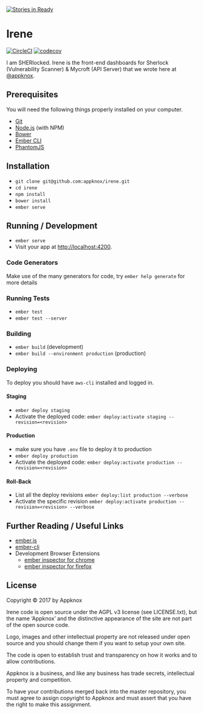 [![Stories in Ready](https://badge.waffle.io/appknox/irene.png?label=ready&title=Ready)](https://waffle.io/appknox/irene?utm_source=badge)
# Irene

[![CircleCI](https://circleci.com/gh/appknox/irene.svg?style=shield&circle-token=6c82b8d9cddf223dd01f7bffea864d19f0935107)](https://circleci.com/gh/appknox/irene)
[![codecov](https://codecov.io/gh/appknox/irene/branch/develop/graph/badge.svg?token=9spv62CzBb)](https://codecov.io/gh/appknox/irene)


I am SHERlocked. Irene is the front-end dashboards for Sherlock (Vulnerability Scanner) & Mycroft (API Server) that we wrote here at [@appknox](https://github.com/appknox).

## Prerequisites

You will need the following things properly installed on your computer.

* [Git](http://git-scm.com/)
* [Node.js](http://nodejs.org/) (with NPM)
* [Bower](http://bower.io/)
* [Ember CLI](http://ember-cli.com/)
* [PhantomJS](http://phantomjs.org/)

## Installation

* `git clone git@github.com:appknox/irene.git`
* `cd irene`
* `npm install`
* `bower install`
* `ember serve`

## Running / Development

* `ember serve`
* Visit your app at [http://localhost:4200](http://localhost:4200).

### Code Generators

Make use of the many generators for code, try `ember help generate` for more details

### Running Tests

* `ember test`
* `ember test --server`

### Building

* `ember build` (development)
* `ember build --environment production` (production)

### Deploying

To deploy you should have `aws-cli` installed and logged in.

#### Staging

* `ember deploy staging`
* Activate the deployed code: `ember deploy:activate staging --revision=<revision>`

#### Production

* make sure you have `.env` file to deploy it to production
* `ember deploy production`
* Activate the deployed code: `ember deploy:activate production --revision=<revision>`

#### Roll-Back

* List all the deploy revisions `ember deploy:list production --verbose`
* Activate the specific revision `ember deploy:activate production --revision=<revision> --verbose`

## Further Reading / Useful Links

* [ember.js](http://emberjs.com/)
* [ember-cli](http://ember-cli.com/)
* Development Browser Extensions
  * [ember inspector for chrome](https://chrome.google.com/webstore/detail/ember-inspector/bmdblncegkenkacieihfhpjfppoconhi)
  * [ember inspector for firefox](https://addons.mozilla.org/en-US/firefox/addon/ember-inspector/)


## License


Copyright © 2017 by Appknox

Irene code is open source under the  AGPL v3 license (see LICENSE.txt), but the name ‘Appknox’ and the distinctive appearance of the site are not part of the open source code.

Logo, images and other intellectual property are not released under open source and you should change them if you want to setup your own site.

The code is open to establish trust and transparency on how it works and to allow contributions.

Appknox is a business, and like any business has trade secrets, intellectual property and competition.

To have your contributions merged back into the master repository, you must agree to assign copyright to Appknox and must assert that you have the right to make this assignment.
